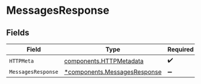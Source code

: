 # MessagesResponse


## Fields

| Field                                                                       | Type                                                                        | Required                                                                    | Description                                                                 |
| --------------------------------------------------------------------------- | --------------------------------------------------------------------------- | --------------------------------------------------------------------------- | --------------------------------------------------------------------------- |
| `HTTPMeta`                                                                  | [components.HTTPMetadata](../../models/components/httpmetadata.md)          | :heavy_check_mark:                                                          | N/A                                                                         |
| `MessagesResponse`                                                          | [*components.MessagesResponse](../../models/components/messagesresponse.md) | :heavy_minus_sign:                                                          | OK                                                                          |